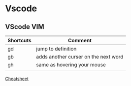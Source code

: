 # Vscode 

## VScode VIM

| Shortcuts | Comment                              |
| ----      | ---                                  |
| gd        | jump to definition                   |
| gb        | adds another curser on the next word |
| gh        | same as hovering your mouse          |
|           |                                      |

[Cheatsheet](https://marketplace.visualstudio.com/items?itemName=vscodevim.vim)


